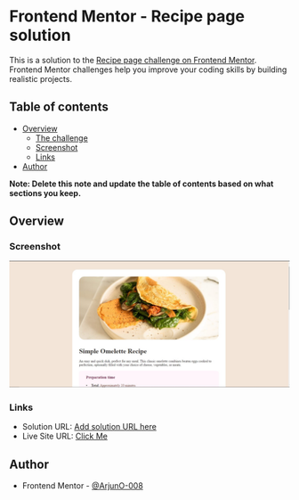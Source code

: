 # Frontend Mentor - Recipe page solution

This is a solution to the [Recipe page challenge on Frontend Mentor](https://www.frontendmentor.io/challenges/recipe-page-KiTsR8QQKm). Frontend Mentor challenges help you improve your coding skills by building realistic projects. 

## Table of contents

- [Overview](#overview)
  - [The challenge](#the-challenge)
  - [Screenshot](#screenshot)
  - [Links](#links)
- [Author](#author)


**Note: Delete this note and update the table of contents based on what sections you keep.**

## Overview

### Screenshot

![](./screenshot.jpg)

### Links
- Solution URL: [Add solution URL here](https://your-solution-url.com)
- Live Site URL: [Click Me](https://arjuno-008.github.io/recipe-page-main-FrontendMentor/)

## Author
- Frontend Mentor - [@ArjunO-008](https://www.frontendmentor.io/profile/ArjunO-008)
